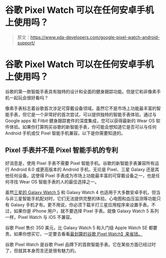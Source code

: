 # 谷歌 Pixel Watch 可以在任何安卓手机上使用吗？

> 原文：<https://www.xda-developers.com/google-pixel-watch-android-support/>

# 谷歌 Pixel Watch 可以在任何安卓手机上使用吗？

谷歌的第一款智能手表具有独特的设计和全面的健身跟踪功能。但是它和非像素手机一起玩会很好看吗？

像素手表标志着谷歌首次涉足可穿戴设备领域。虽然它不是市场上功能最丰富的智能手表，但它是一个非常好的首次尝试，可以提供独特的智能手表体验。通过与 Google apps 和 Fitbit 健身跟踪套件的深度集成，您可以获得最新的 Wear OS 软件体验。如果你打算购买谷歌的新智能手表，你可能会想知道它是否可以与任何 Android 手机或仅 Pixel 智能手机兼容。以下是你需要知道的。

## Pixel 手表并不是 Pixel 智能手机的专利

好消息是，使用 Pixel 手表不需要 Pixel 智能手机。谷歌的新智能手表兼容所有运行 Android 8.0 或更高版本的 Android 手机，无论是 Pixel、三星 Galaxy 还是其他任何设备。这使得 Pixel 手表成为市场上功能最丰富的可穿戴设备之一，也是任何寻找 Wear OS 智能手表的人的最佳选择之一。

虽然[三星的 Galaxy Watch 5](https://www.xda-developers.com/samsung-galaxy-watch-5-review/) 和 Galaxy Watch 4 也适用于大多数安卓手机，但当与非三星智能手机配对时，它们无法提供完整的体验。心电图和血压监测等功能只有 Galaxy 手机才有。更不用说，你必须下载半打三星应用程序来设置手表。不过，如果你是 iPhone 用户，就不要选择 Pixel 手表。就像 Galaxy Watch 5 系列一样，Pixel Watch 与 iOS 不兼容。

谷歌 Pixel 售价 350 美元，比 Galaxy Watch 5 和入门级 Apple Watch SE 都要贵。如果你想买它，一定要去看看[最划算的谷歌 Pixel Watch】来省钱。](https://www.xda-developers.com/best-google-pixel-watch-deals/)

谷歌 Pixel Watch 是谷歌 Pixel 品牌下的首款智能手表。它在某些方面已经过时了，但就其本身而言还是很有魅力的。